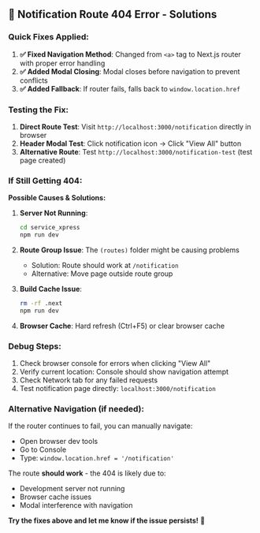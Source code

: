## 🚨 Notification Route 404 Error - Solutions

### **Quick Fixes Applied:**

1. **✅ Fixed Navigation Method**: Changed from `<a>` tag to Next.js router with proper error handling
2. **✅ Added Modal Closing**: Modal closes before navigation to prevent conflicts
3. **✅ Added Fallback**: If router fails, falls back to `window.location.href`

### **Testing the Fix:**

1. **Direct Route Test**: Visit `http://localhost:3000/notification` directly in browser
2. **Header Modal Test**: Click notification icon → Click "View All" button
3. **Alternative Route**: Test `http://localhost:3000/notification-test` (test page created)

### **If Still Getting 404:**

**Possible Causes & Solutions:**

1. **Server Not Running**: 
   ```bash
   cd service_xpress
   npm run dev
   ```

2. **Route Group Issue**: The `(routes)` folder might be causing problems
   - Solution: Route should work at `/notification`
   - Alternative: Move page outside route group

3. **Build Cache Issue**:
   ```bash
   rm -rf .next
   npm run dev
   ```

4. **Browser Cache**: Hard refresh (Ctrl+F5) or clear browser cache

### **Debug Steps:**

1. Check browser console for errors when clicking "View All"
2. Verify current location: Console should show navigation attempt
3. Check Network tab for any failed requests
4. Test notification page directly: `localhost:3000/notification`

### **Alternative Navigation (if needed):**

If the router continues to fail, you can manually navigate:
- Open browser dev tools
- Go to Console
- Type: `window.location.href = '/notification'`

The route **should work** - the 404 is likely due to:
- Development server not running  
- Browser cache issues
- Modal interference with navigation

**Try the fixes above and let me know if the issue persists!** 🎯